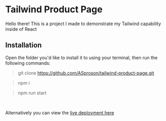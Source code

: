 # Tailwind Product Page

Hello there! This is a project I made to demonstrate my Tailwind capability inside of React

## Installation

Open the folder you'd like to install it to using your terminal, then run the following commands:

> git clone https://github.com/ASproson/tailwind-product-page.git

> npm i

> npm run start

<br>

Alternatively you can view the [live deployment here](https://asproson.github.io/tailwind-product-page/)